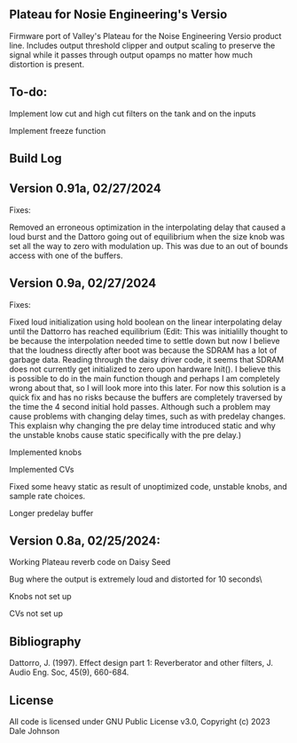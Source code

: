 ## Plateau for Nosie Engineering's Versio

Firmware port of Valley's Plateau for the Noise Engineering Versio product line. Includes output threshold clipper 
and output scaling to preserve the signal while it passes through output opamps no matter how much distortion is present.

## To-do:

Implement low cut and high cut filters on the tank and on the inputs

Implement freeze function

## Build Log

## Version 0.91a, 02/27/2024

Fixes:

Removed an erroneous optimization in the interpolating delay that caused a loud burst and the Dattoro going out of equilibrium when the size knob was set all the way to zero with modulation up. This was due to an out of bounds access with one of the buffers.

## Version 0.9a, 02/27/2024

Fixes: 

Fixed loud initialization using hold boolean on the linear interpolating delay until the Dattorro has reached equilibrium
  (Edit: This was initialilly thought to be because the interpolation needed time to settle down but now I believe that the loudness directly after boot was because the SDRAM has a lot of garbage data. Reading through the daisy driver code, it seems that SDRAM does not currently get initialized to zero upon hardware Init(). I believe this is possible to do in the main function though and perhaps I am completely wrong about that, so I will look more into this later. For now this solution is a quick fix and has no risks because the buffers are completely traversed by the time the 4 second initial hold passes. Although such a problem may cause problems with changing delay times, such as with predelay changes. This explaisn why changing the pre delay time introduced static and why the unstable knobs cause static specifically with the pre delay.)

Implemented knobs

Implemented CVs

Fixed some heavy static as result of unoptimized code, unstable knobs, and sample rate choices.

Longer predelay buffer


## Version 0.8a, 02/25/2024:

Working Plateau reverb code on Daisy Seed

Bug where the output is extremely loud and distorted for 10 seconds\

Knobs not set up

CVs not set up


## Bibliography

Dattorro, J. (1997). Effect design part 1: Reverberator and other filters, J. Audio Eng. Soc, 45(9), 660-684.

## License

All code is licensed under GNU Public License v3.0, Copyright (c) 2023 Dale Johnson
